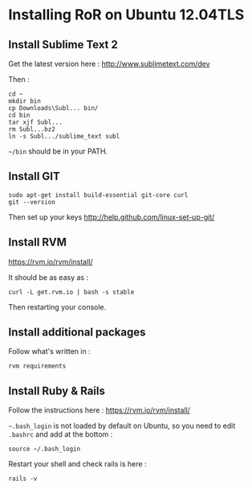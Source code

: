 # Installing RoR on Ubuntu 12.04TLS

## Install Sublime Text 2
Get the latest version here :
http://www.sublimetext.com/dev

Then :
```
cd ~ 
mkdir bin
cp Downloads\Subl... bin/
cd bin
tar xjf Subl...
rm Subl...bz2
ln -s Subl.../sublime_text subl
```

`~/bin` should be in your PATH. 

## Install GIT
```
sudo apt-get install build-essential git-core curl
git --version
``` 
Then set up your keys
http://help.github.com/linux-set-up-git/

## Install RVM
https://rvm.io/rvm/install/

It should be as easy as :
```
curl -L get.rvm.io | bash -s stable
```
Then restarting your console.

## Install additional packages

Follow what's written in :
```
rvm requirements
```

## Install Ruby & Rails
Follow the instructions here :
https://rvm.io/rvm/install/

`~.bash_login` is not loaded by default on Ubuntu, so you need to edit `.bashrc` and add at the bottom :
```
source ~/.bash_login
```
Restart your shell and check rails is here :
```
rails -v
```


